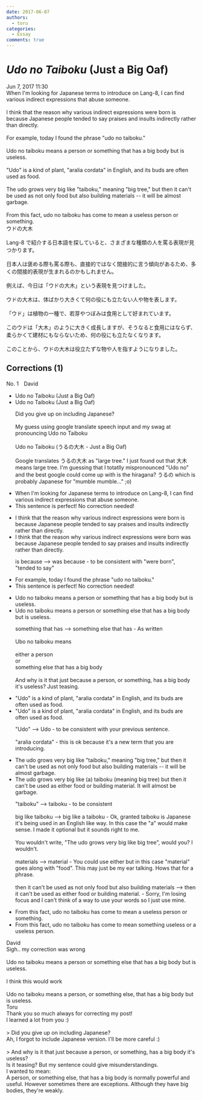 ```yaml
---
date: 2017-06-07
authors:
  - toru
categories:
  - Essay
comments: true
---
```


# <strong><em>Udo no Taiboku</strong></em> (Just a Big Oaf)
<div class="date">Jun 7, 2017 11:30</div>
<div id="post"><div id="body_show_ori">
When I'm looking for Japanese terms to introduce on Lang-8, I can find various indirect expressions that abuse someone.<br/><br/>I think that the reason why various indirect expressions were born is because Japanese people tended to say praises and insults indirectly rather than directly.<br/><br/>For example, today I found the phrase "udo no taiboku."<br/><br/>Udo no taiboku means a person or something that has a big body but is useless.<br/><br/>"Udo" is a kind of plant, "aralia cordata" in English, and its buds are often used as food.<br/><br/>The udo grows very big like "taiboku," meaning "big tree," but then it can't be used as not only food but also building materials -- it will be almost garbage.<br/><br/>From this fact, udo no taiboku has come to mean a useless person or something.
</div></div>

<!-- more -->

<div id="post_ja"><div id="body_show_mo">
ウドの大木<br/><br/>Lang-8 で紹介する日本語を探していると、さまざまな種類の人を罵る表現が見つかります。<br/><br/>日本人は褒める際も罵る際も、直接的ではなく間接的に言う傾向があるため、多くの間接的表現が生まれるのかもしれません。<br/><br/>例えば、今日は「ウドの大木」という表現を見つけました。<br/><br/>ウドの大木は、体ばかり大きくて何の役にも立たない人や物を表します。<br/><br/>「ウド」は植物の一種で、若芽やつぼみは食用として好まれています。<br/><br/>このウドは「大木」のように大きく成長しますが、そうなると食用にはならず、柔らかくて建材にもならないため、何の役にも立たなくなります。<br/><br/>このことから、ウドの大木は役立たずな物や人を指すようになりました。
</div></div>

## Corrections (1)
<div id="block"><div class="first_name"> No. 1　<span class="just_name">David</span></div><div id="block2">
<ul class="correction_field">
<li class="incorrect">Udo no Taiboku (Just a Big Oaf)</li>
<li class="corrected correct">
Udo no Taiboku (Just a Big Oaf)
<p class="correction_comment">Did you give up on including Japanese?<br/><br/>My guess using google translate speech input and my swag at pronouncing Udo no Taiboku<br/><br/>Udo no Taiboku (うるの大木 - Just a Big Oaf)<br/><br/>Google translates うるの大木 as "large tree."  I just found out that 大木 means large tree. I'm guessing that I totatlly mispronounced "Udo no"  and the best google could come up with is the hiragana? うるの which is probably Japanese for "mumble mumble..." ;o)</p>
</li>
</ul>
<ul class="correction_field">
<li class="incorrect">When I'm looking for Japanese terms to introduce on Lang-8, I can find various indirect expressions that abuse someone.</li>
<li class="corrected perfect">This sentence is perfect! No correction needed!</li>
</ul>
<ul class="correction_field">
<li class="incorrect">I think that the reason why various indirect expressions were born is because Japanese people tended to say praises and insults indirectly rather than directly.</li>
<li class="corrected correct">
I think that the reason why various indirect expressions were born was because Japanese people tended to say praises and insults indirectly rather than directly.
<p class="correction_comment">is because --&gt; was because - to be consistent with "were born", "tended to say"</p>
</li>
</ul>
<ul class="correction_field">
<li class="incorrect">For example, today I found the phrase "udo no taiboku."</li>
<li class="corrected perfect">This sentence is perfect! No correction needed!</li>
</ul>
<ul class="correction_field">
<li class="incorrect">Udo no taiboku means a person or something that has a big body but is useless.</li>
<li class="corrected correct">
Udo no taiboku means a person or something else that has a big body but is useless.
<p class="correction_comment">something that has --&gt; something else that has - As written <br/><br/>Ubo no taiboku means <br/><br/>either a person<br/>or<br/>something else that has a big body<br/><br/>And why is it that just because a person, or something, has a big body it's useless? Just teasing.</p>
</li>
</ul>
<ul class="correction_field">
<li class="incorrect">"Udo" is a kind of plant, "aralia cordata" in English, and its buds are often used as food.</li>
<li class="corrected correct">
"Udo" is a kind of plant, "aralia cordata" in English, and its buds are often used as food.
<p class="correction_comment">"Udo" --&gt; Udo - to be consistent with your previous sentence.<br/><br/>"aralia cordata"  - this is ok because it's a new term that you are introducing.</p>
</li>
</ul>
<ul class="correction_field">
<li class="incorrect">The udo grows very big like "taiboku," meaning "big tree," but then it can't be used as not only food but also building materials -- it will be almost garbage.</li>
<li class="corrected correct">
The udo grows very big like (a) taiboku (meaning big tree) but then it can't be used as either food or building material. It will almost be garbage.
<p class="correction_comment">"taiboku" --&gt; taiboku - to be consistent<br/><br/>big like taiboku --&gt; big like a taiboku - Ok, granted taiboku is Japanese it's being used in an English like way. In this case the "a" would make sense. I made it optional but it sounds right to me. <br/><br/>You wouldn't write, "The udo grows very big like big tree", would you? I wouldn't.<br/><br/>materials --&gt; material - You could use either but in this case "material" goes along with "food". This may just be my ear talking. Hows that for a phrase. <br/><br/>then it can't be used as not only food but also building materials  --&gt; then it can't be used as either food or building material. - Sorry, I'm losing focus and I can't think of a way to use your words so I just use mine.</p>
</li>
</ul>
<ul class="correction_field">
<li class="incorrect">From this fact, udo no taiboku has come to mean a useless person or something.</li>
<li class="corrected correct">
From this fact, udo no taiboku has come to mean something useless or a useless person. 
</li>
</ul>
</div><div class="name"><span class="just_name">David</span><br>
Sigh.. my correction was wrong<br/><br/>Udo no taiboku means a person or something else that has a big body but is useless.<br/><br/>I think this would work<br/><br/>Udo no taiboku means a person, or something else, that has a big body but is useless.
</div>
<div class="name"><span class="just_name">Toru</span><br>
Thank you so much always for correcting my post!<br/>I learned a lot from you :)<br/><br/>&gt; Did you give up on including Japanese?<br/>Ah, I forgot to include Japanese version. I'll be more careful :)<br/><br/>&gt; And why is it that just because a person, or something, has a big body it's useless?<br/>Is it teasing? But my sentence could give misunderstandings.<br/>I wanted to mean:<br/>A person, or something else, that has a big body is normally powerful and useful. However sometimes there are exceptions. Although they have big bodies, they're weakly.
</div>
</div>
